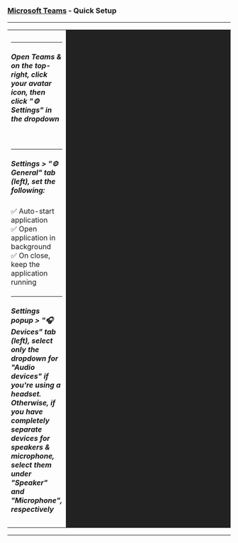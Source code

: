 <h3><a href="https://products.office.com/en-us/microsoft-teams/download-app">Microsoft Teams</a> - Quick Setup</h3>
<hr />
<table>
<tr><td style="max-width:500px;">
<hr />
<h5>Open Teams & on the top-right, click your avatar icon, then click "⚙️ Settings" in the dropdown</h5>
</td><td style="height:250px; width:500px; min-width:500px; min-height:175px; background:#222222;">
<br />
<br />
<br />
<br />
<br />
</td></tr>
<tr><td style="max-width:500px;">
<hr />
<h5>Settings > "⚙️ General" tab (left), set the following:</h5>
✅ Auto-start application<br />
✅ Open application in background<br />
✅ On close, keep the application running<br />
</td><td style="height:250px; width:500px; min-width:500px; min-height:175px; background:#222222;">
<br />
<br />
<br />
<br />
<br />
</td></tr>
<tr><td style="max-width:500px;">
<hr />
<h5>Settings popup > "🎧 Devices" tab (left), select only the dropdown for "Audio devices" if you're using a headset. Otherwise, if you have completely separate devices for speakers & microphone, select them under "Speaker" and "Microphone", respectively</h5>
</td><td style="height:250px; width:500px; min-width:500px; min-height:175px; background:#222222;">
<br />
<br />
<br />
<br />
<br />
</td></tr>
</table>
<hr />
<br />